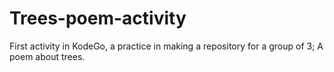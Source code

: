 # Trees-poem-activity
First activity in KodeGo, a practice in making a repository for a group of 3; A poem about trees.

